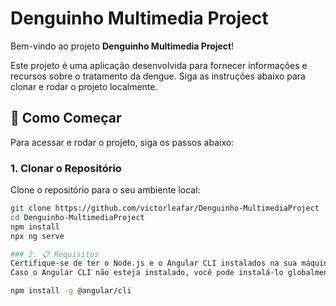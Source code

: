 # Denguinho Multimedia Project

Bem-vindo ao projeto **Denguinho Multimedia Project**!

Este projeto é uma aplicação desenvolvida para fornecer informações e recursos sobre o tratamento da dengue. Siga as instruções abaixo para clonar e rodar o projeto localmente.

## 🚀 Como Começar

Para acessar e rodar o projeto, siga os passos abaixo:

### 1. Clonar o Repositório

Clone o repositório para o seu ambiente local:

```bash
git clone https://github.com/victorleafar/Denguinho-MultimediaProject
cd Denguinho-MultimediaProject
npm install
npx ng serve

### 2. 📋 Requisitos
Certifique-se de ter o Node.js e o Angular CLI instalados na sua máquina.
Caso o Angular CLI não esteja instalado, você pode instalá-lo globalmente com o seguinte comando:

npm install -g @angular/cli


